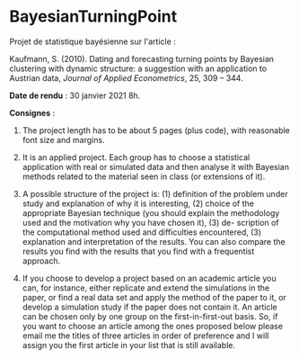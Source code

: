 # BayesianTurningPoint

Projet de statistique bayésienne sur l'article :

Kaufmann, S. (2010). Dating and forecasting turning points by Bayesian clustering with dynamic structure: a suggestion with an application to Austrian data, *Journal of Applied Econometrics*, 25, 309 – 344.

**Date de rendu** : 30 janvier 2021 8h.

**Consignes** : 

1. The project length has to be about 5 pages (plus code), with reasonable font size and margins.

2. It is an applied project. Each group has to choose a statistical application with real or simulated data and then analyse it with Bayesian methods related to the material seen in class (or extensions of it).

3. A possible structure of the project is: (1) definition of the problem under study and explanation of why it is interesting, (2) choice of the appropriate Bayesian technique (you should explain the methodology used and the motivation why you have chosen it), (3) de- scription of the computational method used and difficulties encountered, (3) explanation and interpretation of the results. You can also compare the results you find with the results that you find with a frequentist approach.

4. If you choose to develop a project based on an academic article you can, for instance, either replicate and extend the simulations in the paper, or find a real data set and apply the method of the paper to it, or develop a simulation study if the paper does not contain it. An article can be chosen only by one group on the first-in-first-out basis. So, if you want to choose an article among the ones proposed below please email me the titles of three articles in order of preference and I will assign you the first article in your list that is still available.
